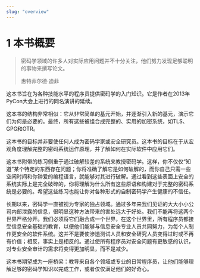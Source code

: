 ```yaml
---
slug: "overview"
---
```


# 1 本书概要

> 密码学领域的许多人对实际应用问题并不十分关注，他们努力发现足够聪明的事物来撰写论文。
> 
> 惠特菲尔德·迪菲

这本书旨在为各种技能水平的程序员提供密码学的入门知识。它是作者在2013年PyCon大会上进行的同名演讲的延续。

这本书的结构非常相似：它从非常简单的基元开始，并逐渐引入新的基元，演示它们为何是必要的。最终，所有这些被组合成完整的、实用的加密系统，如TLS、GPG和OTR。

这本书的目标并非要使任何人成为密码学家或安全研究员。这本书的目标在于从宏观角度理解完整的密码系统运作原理，并了解如何在实际软件中应用它们。

这本书附带的练习侧重于通过破解较差的系统来教授密码学。这样，你不仅仅“知道”某个特定的东西存在问题；你将准确了解它是如何破解的，而你自己只需一些空闲时间和你钟爱的编程语言，就能够对其进行破解。通过看到这些表面上安全的系统实际上是完全破碎的，你将理解为什么所有这些原语和构建对于完整的密码系统是必要的。希望这些练习也能让你对各种形式的自制密码学产生健康的不信任。

长期以来，密码学一直被视为专家的独占领域。通过多年来我们见证的大大小小公司内部泄露的信息，很明显这种方法带来的害处远大于好处。我们不能再将这两个世界严格分开。我们必须将它们融合成一个世界，在这个世界里，所有程序员都接受信息安全基础的教育，以便他们能够与信息安全专业人员共同努力，为每个人制作更安全的软件系统。这并不是要使渗透测试人员和安全研究人员变得过时或不再有价值；相反，事实上是相反的。通过使所有程序员对安全问题有更敏感的认识，对专业安全审计的需求将变得更加明显，而不是减少。

这本书期望成为一座桥梁：教导来自各个领域或专业的日常程序员，让他们能够理解足够的密码学知识以完成工作，或者仅仅满足他们的好奇心。